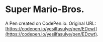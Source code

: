 # Super Mario-Bros.

A Pen created on CodePen.io. Original URL: [https://codepen.io/yesilfasulye/pen/EDcwt](https://codepen.io/yesilfasulye/pen/EDcwt).


